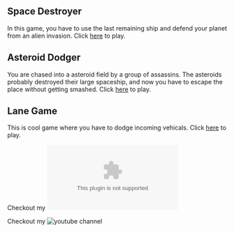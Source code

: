 ## Space Destroyer
In this game, you have to use the last remaining ship and defend your planet from an alien invasion. Click [here](shooter/shooter.html) to play.

## Asteroid Dodger
You are chased into a asteroid field by a group of assassins. The asteroids probably destroyed their large spaceship, and now you have to escape the place without getting smashed. Click [here](obstacleAvoider/Basic.html) to play.

## Lane Game
This is cool game where you have to dodge incoming vehicals. Click [here](Lane_Game/laneGame) to play.

Checkout my ![blog](http//www.pranjalsworld.wordpress.com)

Checkout my ![youtube channel](http//www.youtube.com/channel/UC03WEKrrGTdRYYJ7cbwtkNA?view_as=subscriber)

